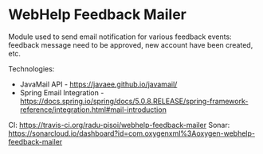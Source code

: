 # WebHelp Feedback Mailer

Module used to send email notification for various feedback events: feedback message need to be approved, new account have been created, etc.

Technologies:
* JavaMail API - https://javaee.github.io/javamail/
* Spring Email Integration - https://docs.spring.io/spring/docs/5.0.8.RELEASE/spring-framework-reference/integration.html#mail-introduction

CI: https://travis-ci.org/radu-pisoi/webhelp-feedback-mailer
 Sonar: https://sonarcloud.io/dashboard?id=com.oxygenxml%3Aoxygen-webhelp-feedback-mailer
